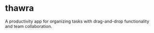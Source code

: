 # thawra
A productivity app for organizing tasks with drag-and-drop functionality and team collaboration.
